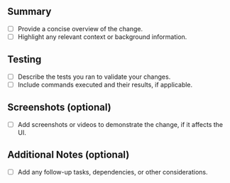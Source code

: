 ## Summary
- [ ] Provide a concise overview of the change.
- [ ] Highlight any relevant context or background information.

## Testing
- [ ] Describe the tests you ran to validate your changes.
- [ ] Include commands executed and their results, if applicable.

## Screenshots (optional)
- [ ] Add screenshots or videos to demonstrate the change, if it affects the UI.

## Additional Notes (optional)
- [ ] Add any follow-up tasks, dependencies, or other considerations.
